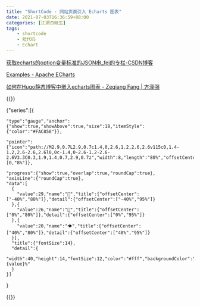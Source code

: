 ```yaml
---
title: "ShortCode - 网站页面引入 Echarts 图表"
date: 2021-07-03T16:36:59+08:00
categories: [江湖百晓生]
tags:
    - shortcode
    - 短代码
    - Echart
---
```




[获取echarts的option变量标准的JSON串_fei的专栏-CSDN博客](https://blog.csdn.net/yaosilani/article/details/81668283)

[Examples - Apache ECharts](https://echarts.apache.org/examples/zh/index.html)

[如何在Hugo静态博客中嵌入echarts图表 - Zeqiang Fang | 方泽强](https://zeqiang.fun/post/techstack/echarts/)

{{<echarts charts_id="210703-01" width="426px" height="501px">}}

  {"series":[{

    "type":"gauge","anchor":{"show":true,"showAbove":true,"size":18,"itemStyle":{"color":"#FAC858"}},
      
    "pointer":{"icon":"path://M2.9,0.7L2.9,0.7c1.4,0,2.6,1.2,2.6,2.6v115c0,1.4-1.2,2.6-2.6,2.6l0,0c-1.4,0-2.6-1.2-2.6-2.6V3.3C0.3,1.9,1.4,0.7,2.9,0.7z","width":8,"length":"80%","offsetCenter":[0,"8%"]},
      
    "progress":{"show":true,"overlap":true,"roundCap":true},
    "axisLine":{"roundCap":true},
    "data":[
      {
        "value":29,"name":"🏃","title":{"offsetCenter":["-40%","80%"]},"detail":{"offsetCenter":["-40%","95%"]}
      },{
        "value":26,"name":"📖","title":{"offsetCenter":["0%","80%"]},"detail":{"offsetCenter":["0%","95%"]}
      },{
        "value":20,"name":"👁️","title":{"offsetCenter":["40%","80%"]},"detail":{"offsetCenter":["40%","95%"]}
      }],
      "title":{"fontSize":14},
      "detail":{
        "width":40,"height":14,"fontSize":12,"color":"#fff","backgroundColor":"auto","borderRadius":3,"formatter":"{value}%"
      }
    }]
  }

{{</echarts>}}

